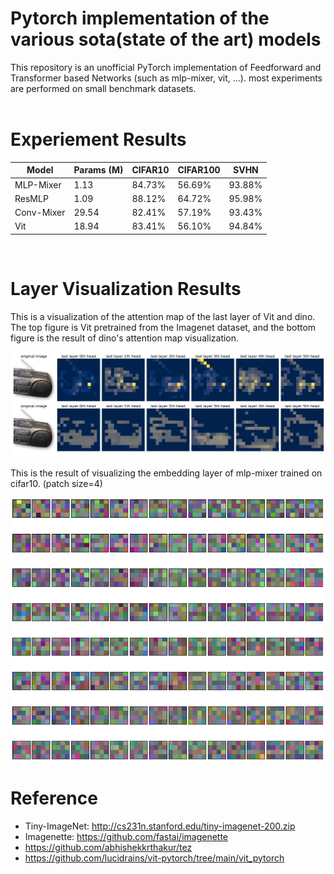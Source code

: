 # Pytorch implementation of the various sota(state of the art) models
This repository is an unofficial PyTorch implementation of Feedforward and Transformer based Networks (such as mlp-mixer, vit, ...). most experiments are performed on small benchmark datasets.
<br>
<br>

# Experiement Results
|Model|Params (M)|CIFAR10|CIFAR100|SVHN|
|------|---|---|---|---|
|MLP-Mixer|1.13|84.73%|56.69%|93.88%|
|ResMLP|1.09|88.12%|64.72%|95.98%|
|Conv-Mixer|29.54|82.41%|57.19%|93.43%|
|Vit|18.94|83.41%|56.10%|94.84%|
<br>

# Layer Visualization Results
This is a visualization of the attention map of the last layer of Vit and dino. The top figure is Vit pretrained from the Imagenet dataset, and the bottom figure is the result of dino's attention map visualization.

![attention_map](assets/attention_map.jpg)

This is the result of visualizing the embedding layer of mlp-mixer trained on cifar10. (patch size=4)

![mlpmixer_layer](assets/mlpmixer_layer.jpg)


# Reference
- Tiny-ImageNet: http://cs231n.stanford.edu/tiny-imagenet-200.zip
- Imagenette: https://github.com/fastai/imagenette
- https://github.com/abhishekkrthakur/tez
- https://github.com/lucidrains/vit-pytorch/tree/main/vit_pytorch